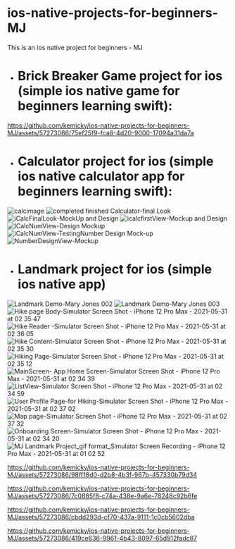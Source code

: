 # ios-native-projects-for-beginners-MJ
This is an ios native project  for beginners - MJ

- # Brick Breaker Game project for ios (simple ios native game for beginners learning swift):
https://github.com/kemicky/ios-native-projects-for-beginners-MJ/assets/57273086/75ef25f9-fca8-4d20-9000-17094a31da7a

- # Calculator project for ios (simple ios native calculator app for beginners learning swift):
![calcimage](https://github.com/kemicky/ios-native-projects-for-beginners-MJ/assets/57273086/505104cf-be12-4843-a3ab-c219c161eaed)
![completed finished Calculator-final Look](https://github.com/kemicky/ios-native-projects-for-beginners-MJ/assets/57273086/2d7367b2-7115-4c04-8772-4496c01e65e7)
![iCalcFinalLook-MockUp and Design](https://github.com/kemicky/ios-native-projects-for-beginners-MJ/assets/57273086/8a4c1353-2c7b-4698-b583-0311e60b6edd)
![icalcfirstView-Mockup and Design](https://github.com/kemicky/ios-native-projects-for-beginners-MJ/assets/57273086/7e55a23e-5b5d-44ae-8f89-8be870ec9407)
![ICalcNumView-Design   Mockup](https://github.com/kemicky/ios-native-projects-for-beginners-MJ/assets/57273086/f403ed79-6d39-42cd-9988-52d2f73e8f9e)
![iCalcNumView-TestingNumber Design   Mock-up](https://github.com/kemicky/ios-native-projects-for-beginners-MJ/assets/57273086/90ff4817-c6b2-43f0-8780-629bc48d3797)
![NumberDesignView-Mockup](https://github.com/kemicky/ios-native-projects-for-beginners-MJ/assets/57273086/8f5a0a53-8626-4e74-8cd9-770735d81e56)

- # Landmark project for ios (simple ios native app)
![Landmark Demo-Mary Jones 002](https://github.com/kemicky/ios-native-projects-for-beginners-MJ/assets/57273086/3fa0f85e-5a7e-42e6-ac98-9ac024b395e6)
![Landmark Demo-Mary Jones 003](https://github.com/kemicky/ios-native-projects-for-beginners-MJ/assets/57273086/e23f6550-861c-40d0-b91f-adbde64cbe1c)
![Hike page Body-Simulator Screen Shot - iPhone 12 Pro Max - 2021-05-31 at 02 35 47](https://github.com/kemicky/ios-native-projects-for-beginners-MJ/assets/57273086/186cd4f4-6350-403e-ba6b-0e23e06346d8)
![Hike Reader -Simulator Screen Shot - iPhone 12 Pro Max - 2021-05-31 at 02 36 05](https://github.com/kemicky/ios-native-projects-for-beginners-MJ/assets/57273086/eb0a8bfa-b460-4aeb-88bb-5e5ca1821e87)
![Hike Content-Simulator Screen Shot - iPhone 12 Pro Max - 2021-05-31 at 02 35 30](https://github.com/kemicky/ios-native-projects-for-beginners-MJ/assets/57273086/01f9bb04-54c6-402d-b309-fbfbcbeb1f18)
![Hiking Page-Simulator Screen Shot - iPhone 12 Pro Max - 2021-05-31 at 02 35 12](https://github.com/kemicky/ios-native-projects-for-beginners-MJ/assets/57273086/d3b51d7d-0903-483c-bc7e-fb85789cac1d)
![MainScreen- App Home Screen-Simulator Screen Shot - iPhone 12 Pro Max - 2021-05-31 at 02 34 39](https://github.com/kemicky/ios-native-projects-for-beginners-MJ/assets/57273086/e1eceaee-f87d-4ea1-b5ab-668f07d8db94)
![ListView-Simulator Screen Shot - iPhone 12 Pro Max - 2021-05-31 at 02 34 59](https://github.com/kemicky/ios-native-projects-for-beginners-MJ/assets/57273086/9fd40cf1-ac6d-4488-a9bb-b6160e02b030)
![User Profile Page-for Hiking-Simulator Screen Shot - iPhone 12 Pro Max - 2021-05-31 at 02 37 02](https://github.com/kemicky/ios-native-projects-for-beginners-MJ/assets/57273086/d17fdb9c-d21f-427b-b059-3ba4a967ac16)
![Map page-Simulator Screen Shot - iPhone 12 Pro Max - 2021-05-31 at 02 37 32](https://github.com/kemicky/ios-native-projects-for-beginners-MJ/assets/57273086/becf3fe5-5e38-490f-9c11-ac75f3767573)
![Onboarding Screen-Simulator Screen Shot - iPhone 12 Pro Max - 2021-05-31 at 02 34 20](https://github.com/kemicky/ios-native-projects-for-beginners-MJ/assets/57273086/9aee4765-65a4-4754-8567-3e3e3e540a3f)
![MJ Landmark Project_gif format_Simulator Screen Recording - iPhone 12 Pro Max - 2021-05-31 at 01 02 52](https://github.com/kemicky/ios-native-projects-for-beginners-MJ/assets/57273086/02b6793b-9e4f-4558-9ff3-ab82c690f064)

https://github.com/kemicky/ios-native-projects-for-beginners-MJ/assets/57273086/98ff18d0-d2b8-4b3f-967b-457330b79d34

https://github.com/kemicky/ios-native-projects-for-beginners-MJ/assets/57273086/7c0885f8-c74a-438e-9a6e-78248c92b6fe

https://github.com/kemicky/ios-native-projects-for-beginners-MJ/assets/57273086/cbdd293d-cf70-437a-9111-1c0cb5602dba

https://github.com/kemicky/ios-native-projects-for-beginners-MJ/assets/57273086/419ce636-9961-4b43-8097-65d912fadc87












